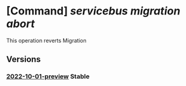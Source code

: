 # [Command] _servicebus migration abort_

This operation reverts Migration

## Versions

### [2022-10-01-preview](/Resources/mgmt-plane/L3N1YnNjcmlwdGlvbnMve30vcmVzb3VyY2Vncm91cHMve30vcHJvdmlkZXJzL21pY3Jvc29mdC5zZXJ2aWNlYnVzL25hbWVzcGFjZXMve30vbWlncmF0aW9uY29uZmlndXJhdGlvbnMve30vcmV2ZXJ0/2022-10-01-preview.xml) **Stable**

<!-- mgmt-plane /subscriptions/{}/resourcegroups/{}/providers/microsoft.servicebus/namespaces/{}/migrationconfigurations/{}/revert 2022-10-01-preview -->
